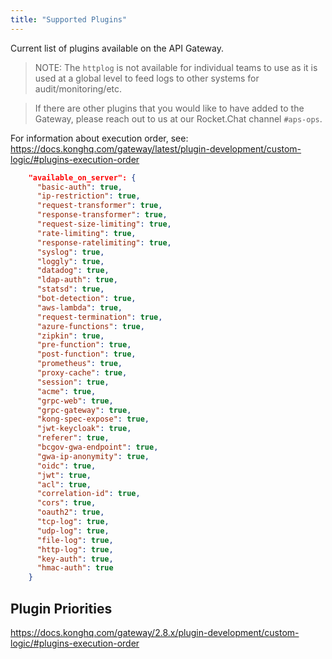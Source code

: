 ```yaml
---
title: "Supported Plugins"
---
```


Current list of plugins available on the API Gateway.

> NOTE: The `httplog` is not available for individual teams to use as it is used
> at a global level to feed logs to other systems for audit/monitoring/etc.

> If there are other plugins that you would like to have added to the Gateway,
> please reach out to us at our Rocket.Chat channel `#aps-ops`.

For information about execution order, see: <https://docs.konghq.com/gateway/latest/plugin-development/custom-logic/#plugins-execution-order>

```json
    "available_on_server": {
      "basic-auth": true,
      "ip-restriction": true,
      "request-transformer": true,
      "response-transformer": true,
      "request-size-limiting": true,
      "rate-limiting": true,
      "response-ratelimiting": true,
      "syslog": true,
      "loggly": true,
      "datadog": true,
      "ldap-auth": true,
      "statsd": true,
      "bot-detection": true,
      "aws-lambda": true,
      "request-termination": true,
      "azure-functions": true,
      "zipkin": true,
      "pre-function": true,
      "post-function": true,
      "prometheus": true,
      "proxy-cache": true,
      "session": true,
      "acme": true,
      "grpc-web": true,
      "grpc-gateway": true,
      "kong-spec-expose": true,
      "jwt-keycloak": true,
      "referer": true,
      "bcgov-gwa-endpoint": true,
      "gwa-ip-anonymity": true,
      "oidc": true,
      "jwt": true,
      "acl": true,
      "correlation-id": true,
      "cors": true,
      "oauth2": true,
      "tcp-log": true,
      "udp-log": true,
      "file-log": true,
      "http-log": true,
      "key-auth": true,
      "hmac-auth": true
    }
```

## Plugin Priorities

<https://docs.konghq.com/gateway/2.8.x/plugin-development/custom-logic/#plugins-execution-order>

